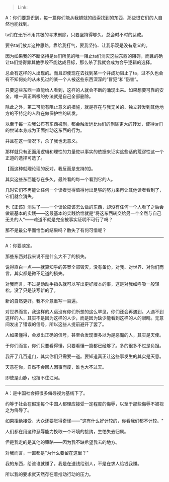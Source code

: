 > Link: 

A：你们要意识到，每一篇你们能从我铺就的线索找到的东西，那些恨它们的人自然也能找到。  
  
ta们在无所不用其极的寻求删除，只要坚持得够久，总会时不时的达成。  
  
要令ta们放弃这种思路，靠给我打气，要我坚持、让我乐观是没有意义的。  
  
因为如果我的不断坚持是ta们所见的唯一阻止ta们消灭这些东西的阻碍，而且的确让ta们觉得靠其他手段不能达成目标，那么杀了我就会成为合乎逻辑的选择。  
  
总会有这样的人出现的。而且即使现在去找到某一个并成功阻止了ta，过不久也会有不知何处的从未见过的某一个人被这些东西深深的“冒犯”和“伤害”。  
  
只要这些东西一直能给人看到，这样的人就会不断的涌现出来。如果想要可靠的安全，唯一真正断根的办法就是自己全部删除。  
  
除此之外，第二可能有阻止意义的措施，就是存在与我无关的、独立转发到其他地方的不特定的人群在做保护性的转发。  
  
以至于每一次我公布有东西被删，都会触发远比ta们的删除更大的转发，使得ta们的尝试本身成为正面推动这东西的行为。  
  
并且在这一情况下，杀了我也无意义。  
  
那样就只有正面用逻辑和理性的力量佐以事实的依据来证实这些话的荒谬性这一个正道的选择可选了。  
  
【而这种就理论理的反对，我反而是支持的】。  
  
其实这些东西能存在多久，最终看的每一个看到它的人。  
  
几时它们不再能让任何一个读者觉得值得付出足够的努力来再让其他读者看到了，它们就会消失。  
  
也【正该】消失了——一个谈论应该怎么做的东西，却没有任何一个人看了之后会做最基本的实践——这最基本的实践恰恰就是“将这东西转交给另一个全然与自己无关的人”——难道不就是完全被事实证明不可行了吗？  
  
那不是最公平而恰当的结果吗？散失了有何可惜呢？

---

A：你要淡定。

那些东西对我来说不是什么大不了的损失。

说得直白一点——就算知乎的答案全部毁灭，没有备份，对我、对世界、对你们而言，其实都是微不足道的损失。

对我而言，不过是动动手指头就可以写出更好版本的事，这是对我如呼吸一般轻松。没了只是该写新的了。

新的自然更好。我不介意重写一百遍。

对世界而言，我这样的人远没有你们所想的这么罕见，你们还会再遇到。人遇不到这样的人，其实不是因为这样的人少，而是因为缺少能看到这样的人的眼睛。无意间发出了错误的信号，所以这些人提前避开了罢了。

人如果懂得，会发出正确的信号，甚至会发现很多以为是恶魔的人，其实是天使。

于你们而言，你们只要看得懂，只要看懂一篇都已经够了。多的很多不过是负担。

我开了几百道门，其实你们只需要一道。要知道真正让这些事发生的其实是天意。

天意在你，自然不会因人因事而废，谁也大不过天。

即使是山脉，也挡不住江河。

---

A：是中国社会把很多侮辱视为基线下了。

约等于社会在假定每个中国人都理应接受一定程度的侮辱，以至于那些侮辱不被视之为侮辱了。

如果拒绝接受，大众还要觉得奇怪——"这有什么好计较的，你看我们都不计较。"

人们都在用这种忍辱能力换取一个环境的接纳，生怕失去归属。

但是我走的是其他的策略——因为我不缺希望我去的地方。

对我而言，一直都是“为什么要留在这里？"

我的东西，给谁谁就赚了。我是在送钱给别人，不是在求人给钱我赚。

所以我的要求就天然存在着推动行动的压力。
